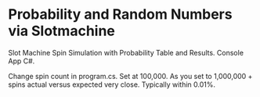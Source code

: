 # Probability and Random Numbers via Slotmachine
Slot Machine Spin Simulation with Probability Table and Results. Console App C#.

Change spin count in program.cs.  Set at 100,000.  As you set to 1,000,000 + spins actual versus expected very close.  Typically within 0.01%.

